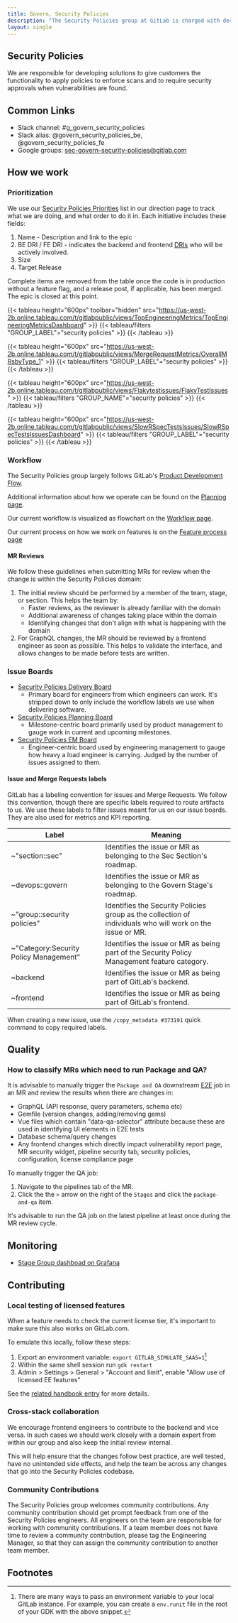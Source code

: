 ```yaml
---
title: Govern, Security Policies
description: "The Security Policies group at GitLab is charged with developing solutions to apply policies to enforce scans and to require security approvals when vulnerabilities are found."
layout: single
---
```


## Security Policies

We are responsible for developing solutions to give customers the functionality to apply policies to enforce scans and to require security approvals when vulnerabilities are found.

## Common Links

- Slack channel: #g_govern_security_policies
- Slack alias: @govern_security_policies_be, @govern_security_policies_fe
- Google groups: sec-govern-security-policies@gitlab.com

## How we work

### Prioritization

We use our [Security Policies Priorities](https://about.gitlab.com/direction/govern/security_policies/security_policy_management/#priorities) list in our direction page to track what we are doing, and what order to do it in.  Each initiative includes these fields:

1. Name - Description and link to the epic
1. BE DRI / FE DRI - indicates the backend and frontend [DRIs](/handbook/engineering/development/sec/govern/sp-ti-planning.html#epic-engineering-dri) who will be actively involved.
1. Size
1. Target Release

Complete items are removed from the table once the code is in production without a feature flag, and a release post, if applicable, has been merged. The epic is closed at this point.

{{< tableau height="600px" toolbar="hidden" src="https://us-west-2b.online.tableau.com/t/gitlabpublic/views/TopEngineeringMetrics/TopEngineeringMetricsDashboard" >}}
  {{< tableau/filters "GROUP_LABEL"="security policies" >}}
{{< /tableau >}}

{{< tableau height="600px" src="https://us-west-2b.online.tableau.com/t/gitlabpublic/views/MergeRequestMetrics/OverallMRsbyType_1" >}}
  {{< tableau/filters "GROUP_LABEL"="security policies" >}}
{{< /tableau >}}

{{< tableau height="600px" src="https://us-west-2b.online.tableau.com/t/gitlabpublic/views/Flakytestissues/FlakyTestIssues" >}}
  {{< tableau/filters "GROUP_NAME"="security policies" >}}
{{< /tableau >}}

{{< tableau height="600px" src="https://us-west-2b.online.tableau.com/t/gitlabpublic/views/SlowRSpecTestsIssues/SlowRSpecTestsIssuesDashboard" >}}
  {{< tableau/filters "GROUP_LABEL"="security policies" >}}
{{< /tableau >}}


### Workflow

The Security Policies group largely follows GitLab's [Product Development Flow](/handbook/product-development-flow/).

Additional information about how we operate can be found on the [Planning page](/handbook/engineering/development/sec/govern/sp-ti-planning.html).

Our current workflow is visualized as flowchart on the [Workflow page](/handbook/engineering/development/sec/govern/security-policies/workflow.html).

Our current process on how we work on features is on the [Feature process page](/handbook/engineering/development/sec/govern/security-policies/feature_process.html)

#### MR Reviews

We follow these guidelines when submitting MRs for review when the change is within the Security Policies domain:

1. The initial review should be performed by a member of the team, stage, or section. This helps the team by:
   - Faster reviews, as the reviewer is already familiar with the domain
   - Additional awareness of changes taking place within the domain
   - Identifying changes that don't align with what is happening with the domain
1. For GraphQL changes, the MR should be reviewed by a frontend engineer as soon as possible. This helps to validate the interface, and allows changes to be made before tests are written.

### Issue Boards

- [Security Policies Delivery Board](https://gitlab.com/groups/gitlab-org/-/boards/1754674?milestone_title=Started)
   - Primary board for engineers from which engineers can work. It's stripped down to only include the workflow labels we use when delivering software.
- [Security Policies Planning Board](https://gitlab.com/groups/gitlab-org/-/boards/1420731?label_name%5B%5D=group%3A%3Asecurity%20policies)
  - Milestone-centric board primarily used by product management to gauge work in current and upcoming milestones.
- [Security Policies EM Board](https://gitlab.com/groups/gitlab-org/-/boards/4738985)
  - Engineer-centric board used by engineering management to gauge how heavy a load engineer is carrying. Judged by the number of issues assigned to them.

#### Issue and Merge Requests labels

GitLab has a labeling convention for issues and Merge Requests. We follow this convention, though there are specific labels required to route artifacts to us. We
use these labels to filter issues meant for us on our issue boards. They are also used for metrics and KPI reporting.

| Label | Meaning |
| ----- | ------- |
| ~"section::sec" | Identifies the issue or MR as belonging to the Sec Section's roadmap. |
| ~devops::govern | Identifies the issue or MR as belonging to the Govern Stage's roadmap. |
| ~"group::security policies" | Identifies the Security Policies group as the collection of individuals who will work on the issue or MR. |
| ~"Category:Security Policy Management" | Identifies the issue or MR as being part of the Security Policy Management feature category. |
| ~backend | Identifies the issue or MR as being part of GitLab's backend. |
| ~frontend | Identifies the issue or MR as being part of GitLab's frontend. |

When creating a new issue, use the `/copy_metadata #373191` quick command to copy required labels.

## Quality

### How to classify MRs which need to run Package and QA?

It is advisable to manually trigger the `Package and QA` downstream [E2E](https://docs.gitlab.com/ee/development/testing_guide/end_to_end/) job in an MR and review the results when there are changes in:

- GraphQL (API response, query parameters, schema etc)
- Gemfile (version changes, adding/removing gems)
- Vue files which contain "data-qa-selector" attribute because these are used in identifying UI elements in E2E tests
- Database schema/query changes
- Any frontend changes which directly impact vulnerability report page, MR security widget, pipeline security tab, security policies, configuration, license compliance page

To manually trigger the QA job:

1. Navigate to the pipelines tab of the MR.
1. Click the the `>` arrow on the right of the `Stages` and click the `package-and-qa` item.

It's advisable to run the QA job on the latest pipeline at least once during the MR review cycle.

## Monitoring

- [Stage Group dashboad on Grafana](https://dashboards.gitlab.net/d/stage-groups-security_policies/stage-groups-security-policies-group-dashboard?orgId=1)

## Contributing

### Local testing of licensed features

When a feature needs to check the current license tier, it's important to make sure this also works on GitLab.com.

To emulate this locally, follow these steps:

1. Export an environment variable: `export GITLAB_SIMULATE_SAAS=1`[^1]
1. Within the same shell session run `gdk restart`
1. Admin > Settings > General > "Account and limit", enable "Allow use of licensed EE features"

See the [related handbook entry](https://docs.gitlab.com/ee/development/ee_features.html#act-as-saas) for more details.

### Cross-stack collaboration

We encourage frontend engineers to contribute to the backend and vice versa. In such cases we should work closely with a domain expert from within our group
and also keep the initial review internal.

This will help ensure that the changes follow best practice, are well tested, have no unintended side effects, and help the team be across any changes that go into the Security Policies codebase.

### Community Contributions

The Security Policies group welcomes community contributions. Any community contribution should get prompt feedback from one of the Security Policies engineers. All engineers on the team are responsible for working with community contributions. If a team member does not have time to review a community contribution, please tag the Engineering Manager, so that they can assign the community contribution to another team member.

## Footnotes

[^1]: There are many ways to pass an environment variable to your local GitLab instance. For example, you can create a `env.runit` file in the root of your GDK with the above snippet.
